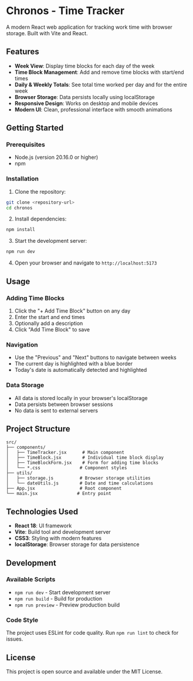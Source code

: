 # Chronos - Time Tracker

A modern React web application for tracking work time with browser storage. Built with Vite and React.

## Features

- **Week View**: Display time blocks for each day of the week
- **Time Block Management**: Add and remove time blocks with start/end times
- **Daily & Weekly Totals**: See total time worked per day and for the entire week
- **Browser Storage**: Data persists locally using localStorage
- **Responsive Design**: Works on desktop and mobile devices
- **Modern UI**: Clean, professional interface with smooth animations

## Getting Started

### Prerequisites

- Node.js (version 20.16.0 or higher)
- npm

### Installation

1. Clone the repository:
```bash
git clone <repository-url>
cd chronos
```

2. Install dependencies:
```bash
npm install
```

3. Start the development server:
```bash
npm run dev
```

4. Open your browser and navigate to `http://localhost:5173`

## Usage

### Adding Time Blocks

1. Click the "+ Add Time Block" button on any day
2. Enter the start and end times
3. Optionally add a description
4. Click "Add Time Block" to save

### Navigation

- Use the "Previous" and "Next" buttons to navigate between weeks
- The current day is highlighted with a blue border
- Today's date is automatically detected and highlighted

### Data Storage

- All data is stored locally in your browser's localStorage
- Data persists between browser sessions
- No data is sent to external servers

## Project Structure

```
src/
├── components/
│   ├── TimeTracker.jsx      # Main component
│   ├── TimeBlock.jsx        # Individual time block display
│   ├── TimeBlockForm.jsx    # Form for adding time blocks
│   └── *.css               # Component styles
├── utils/
│   ├── storage.js          # Browser storage utilities
│   └── dateUtils.js        # Date and time calculations
├── App.jsx                 # Root component
└── main.jsx               # Entry point
```

## Technologies Used

- **React 18**: UI framework
- **Vite**: Build tool and development server
- **CSS3**: Styling with modern features
- **localStorage**: Browser storage for data persistence

## Development

### Available Scripts

- `npm run dev` - Start development server
- `npm run build` - Build for production
- `npm run preview` - Preview production build

### Code Style

The project uses ESLint for code quality. Run `npm run lint` to check for issues.

## License

This project is open source and available under the MIT License.
